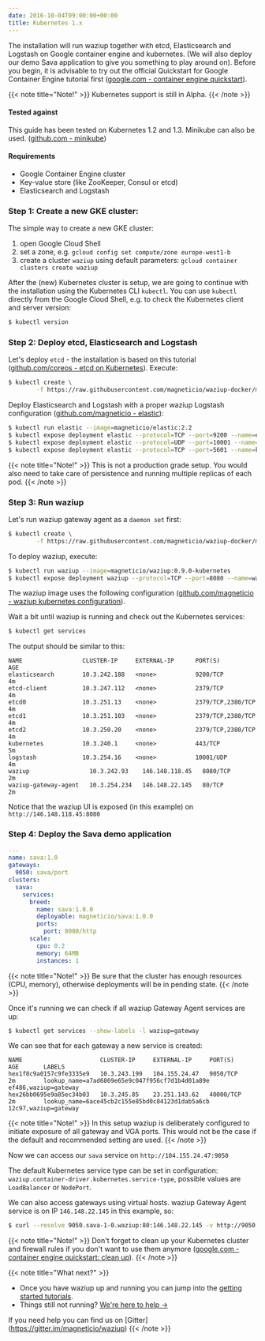 ```yaml
---
date: 2016-10-04T09:00:00+00:00
title: Kubernetes 1.x
---
```

The installation will run waziup together with etcd, Elasticsearch and Logstash on Google container engine and kubernetes. (We will also deploy our demo Sava application to give you something to play around on). Before you begin, it is advisable to try out the official Quickstart for Google Container Engine tutorial first ([google.com - container engine quickstart](https://cloud.google.com/container-engine/docs/quickstart)).  

{{< note title="Note!" >}}
Kubernetes support is still in Alpha.
{{< /note >}}

#### Tested against
This guide has been tested on Kubernetes 1.2 and 1.3. Minikube can also be used. ([github.com - minikube](https://github.com/kubernetes/minikube))

#### Requirements

* Google Container Engine cluster
* Key-value store (like ZooKeeper, Consul or etcd)
* Elasticsearch and Logstash

### Step 1: Create a new GKE cluster:

The simple way to create a new GKE cluster:

1. open Google Cloud Shell
2. set a zone, e.g. `gcloud config set compute/zone europe-west1-b`
3. create a cluster `waziup` using default parameters: `gcloud container clusters create waziup`

After the (new) Kubernetes cluster is setup, we are going to continue with the installation using the Kubernetes CLI `kubectl`.
You can use `kubectl` directly from the Google Cloud Shell, e.g. to check the Kubernetes client and server version:

```bash
$ kubectl version
```

### Step 2: Deploy etcd, Elasticsearch and Logstash

Let's deploy `etcd` - the installation is based on this tutorial ([github.com/coreos - etcd on Kubernetes](https://github.com/coreos/etcd/tree/master/hack/kubernetes-deploy)).
Execute:

```bash
$ kubectl create \
        -f https://raw.githubusercontent.com/magneticio/waziup-docker/master/waziup-kubernetes/etcd.yml
```

Deploy Elasticsearch and Logstash with a proper waziup Logstash configuration ([github.com/magneticio - elastic](https://github.com/magneticio/elastic)):

```bash
$ kubectl run elastic --image=magneticio/elastic:2.2
$ kubectl expose deployment elastic --protocol=TCP --port=9200 --name=elasticsearch
$ kubectl expose deployment elastic --protocol=UDP --port=10001 --name=logstash
$ kubectl expose deployment elastic --protocol=TCP --port=5601 --name=kibana
```
{{< note title="Note!" >}}
This is not a production grade setup. You would also need to take care of persistence and running multiple replicas of each pod.
{{< /note >}}

### Step 3: Run waziup

Let's run waziup gateway agent as a `daemon set` first:
```bash
$ kubectl create \
        -f https://raw.githubusercontent.com/magneticio/waziup-docker/master/waziup-kubernetes/vga.yml
```

To deploy waziup, execute:

```bash
$ kubectl run waziup --image=magneticio/waziup:0.9.0-kubernetes
$ kubectl expose deployment waziup --protocol=TCP --port=8080 --name=waziup --type="LoadBalancer"
```


The waziup image uses the following configuration ([github.com/magneticio - waziup kubernetes configuration](https://github.com/magneticio/waziup-docker/blob/master/waziup-kubernetes/application.conf)).

Wait a bit until waziup is running and check out the Kubernetes services:

```bash
$ kubectl get services
```


The output should be similar to this:

```
NAME                 CLUSTER-IP     EXTERNAL-IP      PORT(S)             AGE
elasticsearch        10.3.242.188   <none>           9200/TCP            4m
etcd-client          10.3.247.112   <none>           2379/TCP            4m
etcd0                10.3.251.13    <none>           2379/TCP,2380/TCP   4m
etcd1                10.3.251.103   <none>           2379/TCP,2380/TCP   4m
etcd2                10.3.250.20    <none>           2379/TCP,2380/TCP   4m
kubernetes           10.3.240.1     <none>           443/TCP             5m
logstash             10.3.254.16    <none>           10001/UDP           4m
waziup                 10.3.242.93    146.148.118.45   8080/TCP            2m
waziup-gateway-agent   10.3.254.234   146.148.22.145   80/TCP              2m
```

Notice that the waziup UI is exposed (in this example) on `http://146.148.118.45:8080`

### Step 4: Deploy the Sava demo application


```yaml
---
name: sava:1.0
gateways:
  9050: sava/port
clusters:
  sava:
    services:
      breed:
        name: sava:1.0.0
        deployable: magneticio/sava:1.0.0
        ports:
          port: 8080/http
      scale:
        cpu: 0.2       
        memory: 64MB
        instances: 1
```

{{< note title="Note!" >}}
Be sure that the cluster has enough resources (CPU, memory), otherwise deployments will be in pending state.
{{< /note >}}

Once it's running we can check if all waziup Gateway Agent services are up:

```bash
$ kubectl get services --show-labels -l waziup=gateway
```


We can see that for each gateway a new service is created:

```
NAME                      CLUSTER-IP     EXTERNAL-IP     PORT(S)     AGE       LABELS
hex1f8c9a0157c9fe3335e9   10.3.243.199   104.155.24.47   9050/TCP    2m        lookup_name=a7ad6869e65e9c047f956cf7d1b4d01a89e
ef486,waziup=gateway
hex26bb0695e9a85ec34b03   10.3.245.85    23.251.143.62   40000/TCP   2m        lookup_name=6ace45cb2c155e85bd0c84123d1dab5a6cb
12c97,waziup=gateway
```

{{< note title="Note!" >}}
In this setup waziup is deliberately configured to initiate exposure of all gateway and VGA ports. This would not be the case if the default and recommended setting are used.
{{< /note >}}

Now we can access our `sava` service on `http://104.155.24.47:9050`

The default Kubernetes service type can be set in configuration: `waziup.container-driver.kubernetes.service-type`, possible values are `LoadBalancer` or `NodePort`.

We can also access gateways using virtual hosts. waziup Gateway Agent service is on IP `146.148.22.145` in this example, so:
```bash
$ curl --resolve 9050.sava-1-0.waziup:80:146.148.22.145 -v http://9050.sava-1-0.waziup
```

{{< note title="Note!" >}}
Don't forget to clean up your Kubernetes cluster and firewall rules  if you don't want to use them anymore ([google.com - container engine quickstart: clean up](https://cloud.google.com/container-engine/docs/quickstart#clean-up)).
{{< /note >}}

{{< note title="What next?" >}}

* Once you have waziup up and running you can jump into the [getting started tutorials](/documentation/tutorials/).
* Things still not running? [We're here to help →](https://github.com/magneticio/waziup/issues)

If you need help you can find us on [Gitter] (https://gitter.im/magneticio/waziup)
{{< /note >}}
